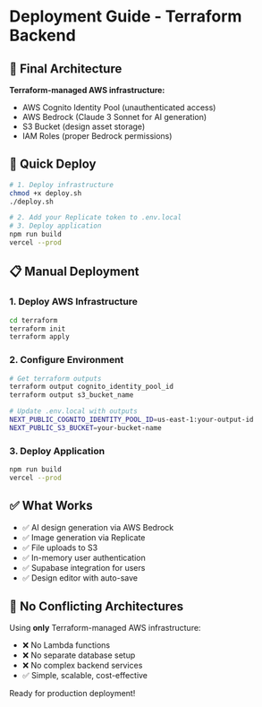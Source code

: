 # Deployment Guide - Terraform Backend

## 🎯 **Final Architecture**

**Terraform-managed AWS infrastructure:**
- AWS Cognito Identity Pool (unauthenticated access)
- AWS Bedrock (Claude 3 Sonnet for AI generation)
- S3 Bucket (design asset storage)
- IAM Roles (proper Bedrock permissions)

## 🚀 **Quick Deploy**

```bash
# 1. Deploy infrastructure
chmod +x deploy.sh
./deploy.sh

# 2. Add your Replicate token to .env.local
# 3. Deploy application
npm run build
vercel --prod
```

## 📋 **Manual Deployment**

### 1. Deploy AWS Infrastructure
```bash
cd terraform
terraform init
terraform apply
```

### 2. Configure Environment
```bash
# Get terraform outputs
terraform output cognito_identity_pool_id
terraform output s3_bucket_name

# Update .env.local with outputs
NEXT_PUBLIC_COGNITO_IDENTITY_POOL_ID=us-east-1:your-output-id
NEXT_PUBLIC_S3_BUCKET=your-bucket-name
```

### 3. Deploy Application
```bash
npm run build
vercel --prod
```

## ✅ **What Works**

- ✅ AI design generation via AWS Bedrock
- ✅ Image generation via Replicate
- ✅ File uploads to S3
- ✅ In-memory user authentication
- ✅ Supabase integration for users
- ✅ Design editor with auto-save

## 🔧 **No Conflicting Architectures**

Using **only** Terraform-managed AWS infrastructure:
- ❌ No Lambda functions
- ❌ No separate database setup
- ❌ No complex backend services
- ✅ Simple, scalable, cost-effective

Ready for production deployment!